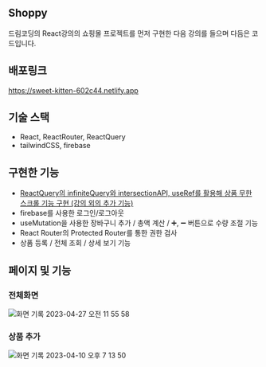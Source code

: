 ## Shoppy
드림코딩의 React강의의 쇼핑몰 프로젝트를 먼저 구현한 다음 강의를 들으며 다듬은 코드입니다.

## 배포링크 
https://sweet-kitten-602c44.netlify.app

## 기술 스택
- React, ReactRouter, ReactQuery 
- tailwindCSS, firebase

## 구현한 기능
- [ReactQuery의 infiniteQuery와 intersectionAPI, useRef를 활용해 상품 무한 스크롤 기능 구현 (강의 외의 추가 기능)](https://next-js-blog-ashen.vercel.app/posts/infinite-query)
- firebase를 사용한 로그인/로그아웃
- useMutation을 사용한 장바구니 추가 /  총액 계산 / ➕, ➖ 버튼으로 수량 조절 기능
- React Router의 Protected Router를 통한 권한 검사
- 상품 등록 / 전체 조회 / 상세 보기 기능

## 페이지 및 기능
### 전체화면
![화면 기록 2023-04-27 오전 11 55 58](https://user-images.githubusercontent.com/57999419/234748736-d7b7cfd4-2c69-4581-910b-ba23b0e10f04.gif)


### 상품 추가
![화면 기록 2023-04-10 오후 7 13 50](https://user-images.githubusercontent.com/57999419/234746236-a78d3e74-6892-4a04-8f4e-574b6ff86824.gif)


